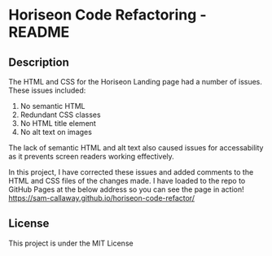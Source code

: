 # Horiseon Code Refactoring - README

## Description
The HTML and CSS for the Horiseon Landing page had a number of issues. These issues included:

1. No semantic HTML
2. Redundant CSS classes
3. No HTML title element
4. No alt text on images

The lack of semantic HTML and alt text also caused issues for accessability as it prevents screen readers working effectively.

In this project, I have corrected these issues and added comments to the HTML and CSS files of the changes made. I have loaded to the repo to GitHub Pages at the below address so you can see the page in action!
https://sam-callaway.github.io/horiseon-code-refactor/

## License
This project is under the MIT License
